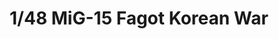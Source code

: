 ---
layout: product
title: "1/48 MiG-15 Fagot Korean War"
price: "4300" 
desc: "Maketa"
img_path: "/assets/img/BRNC4014.webp"
brand: "Bronco"
available: true
special_offer: false
new: true
soon: false
cat: "010000"
subcat: "015800"
subsubcat: "0N/A"
sifra: "BRNC4014"
popular: false
spec: false
---